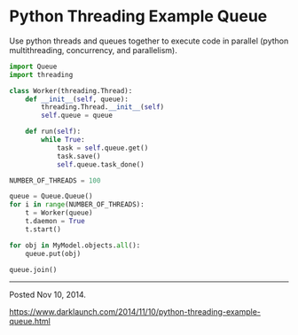 # Python Threading Example Queue

Use python threads and queues together to execute code in parallel (python multithreading, concurrency, and parallelism).

```python
import Queue
import threading

class Worker(threading.Thread):
    def __init__(self, queue):
        threading.Thread.__init__(self)
        self.queue = queue

    def run(self):
        while True:
            task = self.queue.get()
            task.save()
            self.queue.task_done()

NUMBER_OF_THREADS = 100

queue = Queue.Queue()
for i in range(NUMBER_OF_THREADS):
    t = Worker(queue)
    t.daemon = True
    t.start()

for obj in MyModel.objects.all():
    queue.put(obj)

queue.join()
```

---

Posted Nov 10, 2014.

https://www.darklaunch.com/2014/11/10/python-threading-example-queue.html